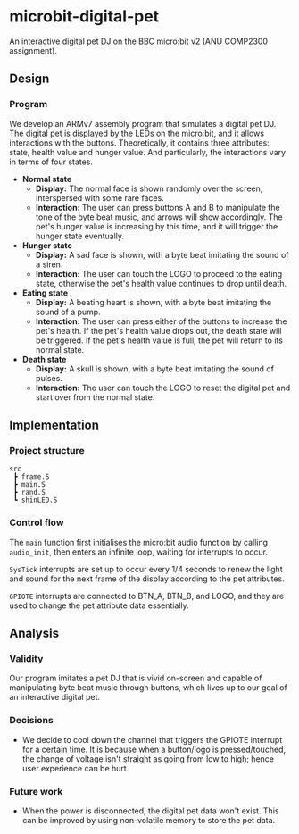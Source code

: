 # microbit-digital-pet

An interactive digital pet DJ on the BBC micro:bit v2 (ANU COMP2300 assignment).

## Design

### Program

We develop an ARMv7 assembly program that simulates a digital pet DJ. The digital pet is displayed by the LEDs on the micro:bit, and it allows interactions with the buttons. Theoretically, it contains three attributes: state, health value and hunger value. And particularly, the interactions vary in terms of four states. 

- **Normal state**
  - **Display:** The normal face is shown randomly over the screen, interspersed with some rare faces.
  - **Interaction:** The user can press buttons A and B to manipulate the tone of the byte beat music, and arrows will show accordingly. The pet's hunger value is increasing by this time, and it will trigger the hunger state eventually.
- **Hunger state**
  - **Display:** A sad face is shown, with a byte beat imitating the sound of a siren.
  - **Interaction:** The user can touch the LOGO to proceed to the eating state, otherwise the pet's health value continues to drop until death.
- **Eating state**
  - **Display:** A beating heart is shown, with a byte beat imitating the sound of a pump.
  - **Interaction:** The user can press either of the buttons to increase the pet's health. If the pet's health value drops out, the death state will be triggered. If the pet's health value is full, the pet will return to its normal state.
- **Death state**
  - **Display:** A skull is shown, with a byte beat imitating the sound of pulses.
  - **Interaction:** The user can touch the LOGO to reset the digital pet and start over from the normal state.

## Implementation

### Project structure

```
src
 ┣ frame.S
 ┣ main.S
 ┣ rand.S
 ┗ shinLED.S
```

### Control flow

The `main` function first initialises the micro:bit audio function by calling `audio_init`, then enters an infinite loop, waiting for interrupts to occur.

`SysTick` interrupts are set up to occur every 1/4 seconds to renew the light and sound for the next frame of the display according to the pet attributes.

`GPIOTE` interrupts are connected to BTN_A, BTN_B, and LOGO, and they are used to change the pet attribute data essentially.

## Analysis

### Validity

Our program imitates a pet DJ that is vivid on-screen and capable of manipulating byte beat music through buttons, which lives up to our goal of an interactive digital pet.

### Decisions

- We decide to cool down the channel that triggers the GPIOTE interrupt for a certain time. It is because when a button/logo is pressed/touched, the change of voltage isn't straight as going from low to high; hence user experience can be hurt.

### Future work

- When the power is disconnected, the digital pet data won't exist. This can be improved by using non-volatile memory to store the pet data.

  
